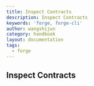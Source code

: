 ```yaml
---
title: Inspect Contracts
description: Inspect Contracts
keywords: 'forge, forge-cli'
author: wangshijun
category: handbook
layout: documentation
tags:
  - forge
---
```


## Inspect Contracts

